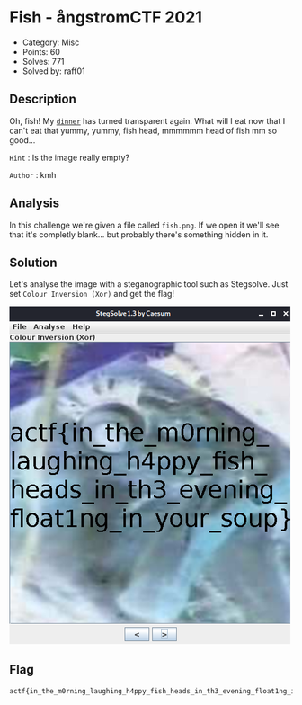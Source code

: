 # Fish - ångstromCTF 2021

- Category: Misc
- Points: 60
- Solves: 771
- Solved by: raff01

## Description

Oh, fish! My <u>`dinner`</u> has turned transparent again. What will I eat now that I can't eat that yummy, yummy, fish head, mmmmmm head of fish mm so good...

`Hint` : Is the image really empty?

`Author` : kmh

## Analysis
In this challenge we're given a file called `fish.png`. If we open it we'll see that it's completly blank... but probably there's something hidden in it.

## Solution

Let's analyse the image with a steganographic tool such as Stegsolve. Just set `Colour Inversion (Xor)` and get the flag!

![screenshot](./pictures/screenshot.png)

## Flag
```
actf{in_the_m0rning_laughing_h4ppy_fish_heads_in_th3_evening_float1ng_in_your_soup}
```
